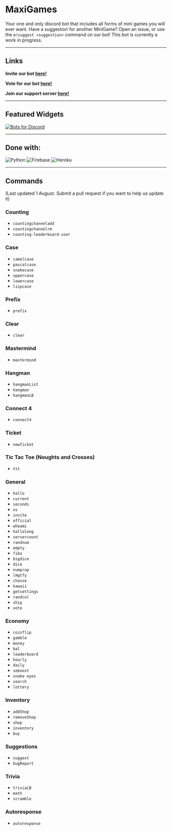 # MaxiGames

Your one and only discord bot that includes all forms of mini games you will ever want. Have a suggestion for another MiniGame? Open an issue, or use the `m!suggest <suggestion>` command on our bot! This bot is currently a work in progress.

---

## Links

**Invite our bot <a href="https://discord.com/api/oauth2/authorize?client_id=863419048041381920&permissions=261188091120&scope=bot%20applications.commands">here!</a>**

**Vote for our bot <a href="https://top.gg/bot/863419048041381920/vote"> here!</a>**

**Join our support server <a href="https://discord.gg/BNm87Cvdx3">here!</a>**

---

## Featured Widgets

[![Bots for Discord](https://discords.com/bots/api/bot/863419048041381920/widget)](https://discords.com/bots/bots/863419048041381920)

---
## Done with:
![Python](https://img.shields.io/badge/python-3670A0?style=for-the-badge&logo=python&logoColor=ffdd54) ![Firebase](https://img.shields.io/badge/firebase-%23039BE5.svg?style=for-the-badge&logo=firebase) ![Heroku](https://img.shields.io/badge/heroku-%23430098.svg?style=for-the-badge&logo=heroku&logoColor=white)

---

## Commands 
(Last updated 1 August. Submit a pull request if you want to help us update it)

### Counting

- `countingchanneladd`
- `countingchannelrm`
- `counting-leaderboard-user`

### Case

- `camelcase`
- `pascalcase`
- `snakecase`
- `uppercase`
- `lowercase`
- `lispcase`

### Prefix

- `prefix`

### Clear

- `clear`

### Mastermind

- `mastermind`

### Hangman

- `hangmanList`
- `hangman`
- `hangmanLB`

### Connect 4

- `connect4`

### Ticket

- `newTicket`

### Tic Tac Toe (Noughts and Crosses)

- `ttt`

### General

- `hallo`
- `current`
- `seconds`
- `ns`
- `invite`
- `official`
- `whoami`
- `hallolong`
- `servercount`
- `randnum`
- `empty`
- `fibo`
- `bigdice`
- `dice`
- `numprop`
- `lmgtfy`
- `choose`
- `kawaii`
- `getsettings`
- `randcol`
- `ship`
- `vote`

### Economy

- `coinflip`
- `gamble`
- `money`
- `bal`
- `leaderboard`
- `hourly`
- `daily`
- `seboost`
- `snake eyes`
- `search`
- `lottery`

### Inventory

- `addShop`
- `removeShop`
- `shop`
- `inventory`
- `buy`

### Suggestions

- `suggest`
- `bugReport`

### Trivia

- `triviaLB`
- `math`
- `scramble`

### Autoresponse

- `autoresponse`